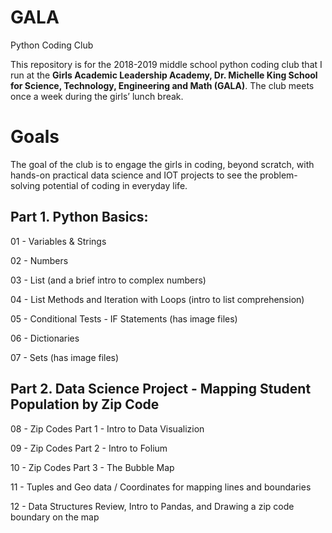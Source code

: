 # GALA
Python Coding Club

This repository is for the 2018-2019 middle school python coding club that I run at the **Girls Academic Leadership Academy, Dr. Michelle King School for Science, Technology, Engineering and Math (GALA)**.  The club meets once a week during the girls’ lunch break. 

# Goals
The goal of the club is to engage the girls in coding, beyond scratch, with hands-on practical data science and IOT projects to see the problem-solving potential of coding in everyday life. 

## Part 1. Python Basics:
01 - Variables & Strings

02 - Numbers

03 - List (and a brief intro to complex numbers)

04 - List Methods and Iteration with Loops (intro to list comprehension)

05 - Conditional Tests - IF Statements (has image files)

06 - Dictionaries

07 - Sets (has image files)

## Part 2. Data Science Project - Mapping Student Population by Zip Code
08 - Zip Codes Part 1 - Intro to Data Visualizion

09 - Zip Codes Part 2 - Intro to Folium

10 - Zip Codes Part 3 - The Bubble Map

11 - Tuples and Geo data / Coordinates for mapping lines and boundaries 

12 - Data Structures Review, Intro to Pandas, and Drawing a zip code boundary on the map

